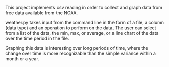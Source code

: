 This project implements csv reading in order to collect and graph data from free data available from the NOAA.  

weather.py takes input from the command line in the form of a file, a column (data type) and an operation to perform on the data.  The user can select from a list of the data, the min, max, or average, or a line chart of the data over the time period in the file.  

Graphing this data is interesting over long periods of time, where the change over time is more recognizable than the simple variance within a month or a year.  